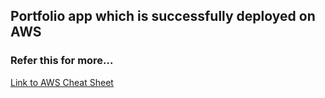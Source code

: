 ## Portfolio app which is successfully deployed on AWS

### Refer this for more...

[Link to AWS Cheat Sheet](https://github.com/akhilesh-thakur/cheatsheets/blob/main/aws.md)
